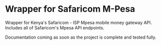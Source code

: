 # Wrapper for Safaricom M-Pesa

Wrapper for Kenya's Safaricom - ISP Mpesa mobile money gateway API. Includes all of Safaricom's Mpesa API endpoints.

Documentation coming as soon as the project is complete and tested fully.
